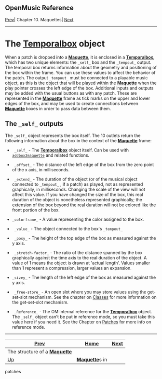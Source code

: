 OpenMusic Reference  
---  
[Prev](x1840)| Chapter 10. Maquettes| [Next](x2212)  
  
* * *

# The [**Temporalbox**](temporalbox) object

When a patch is dropped into a [**Maquette**](glossary#MAQUETTE), it is
enclosed in a [**Temporalbox**](temporalbox), which has two unique
elements: the `_self_` box and the `_tempout_` output. The temporal box
returns information about the geometry and positioning of the box within the
frame. You can use these values to affect the behavior of the patch. The
output `_tempout_` must be connected to a playable music object, as this is
the object that will be played within the
[**Maquette**](glossary#MAQUETTE) when the play pointer crosses the left
edge of the box. Additional inputs and outputs may be added with the usual
buttons as with any patch. These are represented in the
[**Maquette**](glossary#MAQUETTE) frame as tick marks on the upper and
lower edges of the box, and may be used to create connections between
[**Maquette**](glossary#MAQUETTE) boxes in order to pass data between
them.

## The `_self_` outputs

The `_self_` object represents the box itself. The 10 outlets return the
following information about the box in the context of the
[**Maquette**](glossary#MAQUETTE) frame:

  * ` _self_` \- The [**Temporalbox**](temporalbox) object itself. Can be used with [`addbox2maquette`](addbox2maquette) and related functions.

  * ` _offset_` \- The distance of the left edge of the box from the zero point of the x axis, in milliseconds.

  * ` _extend_` \- The duration of the object (or of the musical object connected to `_tempout_` , if a patch) as played, not as represented graphically, in milliseconds. Changing the scale of the view will not affect this value. If you have changed the size of the box, this real duration of the object is nonetheless represented graphically; the extension of the box beyond the real duration will not be colored like the front portion of the box. 

  * `_colorframe_` \- A value representing the color assigned to the box.

  * ` _value_` \- The object connected to the box's `_tempout_`

  * ` _posy_` \- The height of the top edge of the box as measured against the y axis.

  * ` _stretch-factor_` \- The ratio of the distance spanned by the box graphically against the time axis to the real duration of the object. A value of 1 means the object is drawn at 'actual length'. Values smaller than 1 represent a compression, larger values an expansion. 

  * `_sizey_` \- The length of the left edge of the box as measured against the y axis.

  * ` _free-store_` \- An open slot where you may store values using the get-set-slot mechanism. See the chapter on [Classes](concepts.classes) for more information on the get-set-slot mechanism.

  * ` _Reference_` \- The OM internal reference for the [**Temporalbox**](temporalbox) object. The `_self_` object can't be put in reference mode, so you must take this value here if you need it. See the Chapter on [Patches](concepts.patches) for more info on reference mode.

* * *

[Prev](x1840)| [Home](index)| [Next](x2212)  
---|---|---  
The structure of a [**Maquette**](glossary#MAQUETTE)|
[Up](concepts.maquettes)| [ **Maquette**](glossary#MAQUETTE)s in
patches

